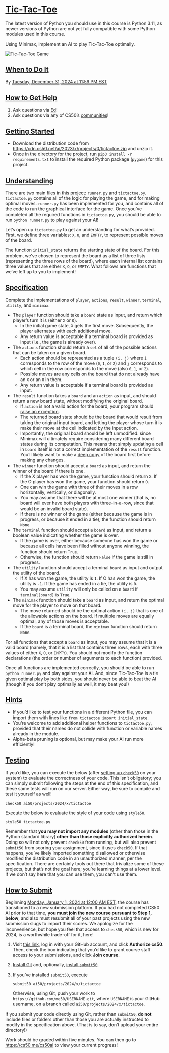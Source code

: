 # [Tic-Tac-Toe](#tic-tac-toe)

The latest version of Python you should use in this course is Python
3.11, as newer versions of Python are not yet fully compatible with some
Python modules used in this course.

Using Minimax, implement an AI to play Tic-Tac-Toe optimally.

![Tic-Tac-Toe Game](images/game.png)


## [When to Do It](#when-to-do-it)

By <a href="https://time.cs50.io/20241231T235900-0500"
data-local="2024-12-31T23:59:00-05:00">Tuesday, December 31, 2024 at
11:59 PM EST</a>


## [How to Get Help](#how-to-get-help)

1.  Ask questions via [Ed](https://cs50.edx.org/ed)!
2.  Ask questions via any of CS50’s
    [communities](../../../communities/)!


## [Getting Started](#getting-started)

-   Download the distribution code from
    <https://cdn.cs50.net/ai/2023/x/projects/0/tictactoe.zip> and unzip
    it.
-   Once in the directory for the project,
    run `pip3 install -r requirements.txt` to install the required
    Python package (`pygame`) for this project.


## [Understanding](#understanding)

There are two main files in this project: `runner.py` and
`tictactoe.py`. `tictactoe.py` contains all of the logic for playing the
game, and for making optimal moves. `runner.py` has been implemented for
you, and contains all of the code to run the graphical interface for the
game. Once you’ve completed all the required functions in
`tictactoe.py`, you should be able to run `python runner.py` to play
against your AI!

Let’s open up `tictactoe.py` to get an understanding for what’s
provided. First, we define three variables: `X`, `O`, and `EMPTY`, to
represent possible moves of the board.

The function `initial_state` returns the starting state of the board.
For this problem, we’ve chosen to represent the board as a list of three
lists (representing the three rows of the board), where each internal
list contains three values that are either `X`, `O`, or `EMPTY`. What
follows are functions that we’ve left up to you to implement!


## [Specification](#specification)

Complete the implementations of `player`, `actions`, `result`, `winner`,
`terminal`, `utility`, and `minimax`.

-   The `player` function should take a
    `board` state as input, and return which player’s turn it is (either
    `X` or `O`).
    -   In the initial game state, `X` gets
        the first move. Subsequently, the player alternates with each
        additional move.
    -   Any return value is acceptable if a
        terminal board is provided as input (i.e., the game is already
        over).
-   The `actions` function should return a
    `set` of all of the possible actions that can be taken on a given
    board.
    -   Each action should be represented as
        a tuple `(i, j)` where `i` corresponds to the row of the move
        (`0`, `1`, or `2`) and `j` corresponds to which cell in the row
        corresponds to the move (also `0`, `1`, or `2`).
    -   Possible moves are any cells on the
        board that do not already have an `X` or an `O` in them.
    -   Any return value is acceptable if a
        terminal board is provided as input.
-   The `result` function takes a `board` and
    an `action` as input, and should return a new board state, without
    modifying the original board.
    -   If `action` is not a valid action for
        the board, your program should [raise an
        exception](https://docs.python.org/3/tutorial/errors.html#raising-exceptions).
    -   The returned board state should be
        the board that would result from taking the original input
        board, and letting the player whose turn it is make their move
        at the cell indicated by the input action.
    -   Importantly, the original board
        should be left unmodified: since Minimax will ultimately require
        considering many different board states during its computation.
        This means that simply updating a cell in `board` itself is not
        a correct implementation of the `result` function. You’ll likely
        want to make a [deep
        copy](https://docs.python.org/3/library/copy.html#copy.deepcopy)
        of the board first before making any changes.
-   The `winner` function should accept a
    `board` as input, and return the winner of the board if there is
    one.
    -   If the X player has won the game,
        your function should return `X`. If the O player has won the
        game, your function should return `O`.
    -   One can win the game with three of
        their moves in a row horizontally, vertically, or diagonally.
    -   You may assume that there will be at
        most one winner (that is, no board will ever have both players
        with three-in-a-row, since that would be an invalid board
        state).
    -   If there is no winner of the game
        (either because the game is in progress, or because it ended in
        a tie), the function should return `None`.
-   The `terminal` function should accept a
    `board` as input, and return a boolean value indicating whether the
    game is over.
    -   If the game is over, either because
        someone has won the game or because all cells have been filled
        without anyone winning, the function should return `True`.
    -   Otherwise, the function should return
        `False` if the game is still in progress.
-   The `utility` function should accept a
    terminal `board` as input and output the utility of the board.
    -   If X has won the game, the utility is
        `1`. If O has won the game, the utility is `-1`. If the game has
        ended in a tie, the utility is `0`.
    -   You may assume `utility` will only be
        called on a `board` if `terminal(board)` is `True`.
-   The `minimax` function should take a
    `board` as input, and return the optimal move for the player to move
    on that board.
    -   The move returned should be the
        optimal action `(i, j)` that is one of the allowable actions on
        the board. If multiple moves are equally optimal, any of those
        moves is acceptable.
    -   If the `board` is a terminal board,
        the `minimax` function should return `None`.

For all functions that accept a `board` as input, you may assume that it
is a valid board (namely, that it is a list that contains three rows,
each with three values of either `X`, `O`, or `EMPTY`). You should not
modify the function declarations (the order or number of arguments to
each function) provided.

Once all functions are implemented correctly, you should be able to run
`python runner.py` and play against your AI. And, since Tic-Tac-Toe is a
tie given optimal play by both sides, you should never be able to beat
the AI (though if you don’t play optimally as well, it may beat you!)


## [Hints](#hints)

-   If you’d like to test your functions in a
    different Python file, you can import them with lines like
    `from tictactoe import initial_state`.
-   You’re welcome to add additional helper
    functions to `tictactoe.py`, provided that their names do not
    collide with function or variable names already in the module.
-   Alpha-beta pruning is optional, but may
    make your AI run more efficiently!


## [Testing](#testing)

If you’d like, you can execute the below (after [setting up
`check50`](https://cs50.readthedocs.io/projects/check50/en/latest/index.html)
on your system) to evaluate the correctness of your code. This isn’t
obligatory; you can simply submit following the steps at the end of this
specification, and these same tests will run on our server. Either way,
be sure to compile and test it yourself as well!

``` highlight
check50 ai50/projects/2024/x/tictactoe
```

Execute the below to evaluate the style of your code using `style50`.

``` highlight
style50 tictactoe.py
```

Remember that **you may not import any modules** (other than those in
the Python standard library) **other than those explicitly authorized
herein**. Doing so will not only prevent `check50` from running, but
will also prevent `submit50` from scoring your assignment, since it uses
`check50`. If that happens, you’ve likely imported something disallowed
or otherwise modified the distribution code in an unauthorized manner,
per the specification. There are certainly tools out there that
trivialize some of these projects, but that’s not the goal here; you’re
learning things at a lower level. If we don’t say here that you can use
them, you can’t use them.


## [How to Submit](#how-to-submit)

Beginning
<a href="https://time.cs50.io/20240101T000000-0500" class="alert-link"
data-local="2024-01-01T00:00:00-05:00">Monday, January 1, 2024 at 12:00
AM EST</a>, the course has transitioned to a new submission platform. If
you had not completed CS50 AI prior to that time, **you must join the
new course pursuant to Step 1, below**, and also must resubmit all of
your past projects using the new submission slugs to import their
scores. We apologize for the inconvenience, but hope you feel that
access to `check50`, which is new for 2024, is a worthwhile trade-off
for it, here!

1.  Visit [this
    link](https://submit.cs50.io/invites/d03c31aef1984c29b5e7b268c3a87b7b),
    log in with your GitHub account, and click **Authorize cs50**. Then,
    check the box indicating that you’d like to grant course staff
    access to your submissions, and click **Join course**.

2.  [Install Git](https://git-scm.com/downloads) and, optionally,
    [install `submit50`](https://cs50.readthedocs.io/submit50/).

3.  If you’ve installed `submit50`, execute

    ``` highlight
    submit50 ai50/projects/2024/x/tictactoe
    ```

    Otherwise, using Git, push your work to
    `https://github.com/me50/USERNAME.git`, where `USERNAME` is your
    GitHub username, on a branch called
    `ai50/projects/2024/x/tictactoe`.

If you submit your code directly using Git, rather than `submit50`, **do
not** include files or folders other than those you are actually
instructed to modify in the specification above. (That is to say, don’t
upload your entire directory!)

Work should be graded within five minutes. You can then go to
<https://cs50.me/cs50ai> to view your current progress!
